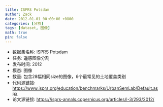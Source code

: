 ```yaml
---
title: ISPRS Potsdam
author: Zack
date: 2012-01-01 00:00:00 +0800
categories: [分割]
tags: [dataset, 图像]
math: true
pin: false
---
```

- 数据集名称: ISPRS Potsdam
- 任务: 遥感图像分割
- 发布时间: 2012
- 模态: 图像
- 数量: 包含28幅相同size的图像，6个最常见的土地覆盖类别
- 代码源链接: https://www.isprs.org/education/benchmarks/UrbanSemLab/Default.aspx
- 论文源链接: https://isprs-annals.copernicus.org/articles/I-3/293/2012/
